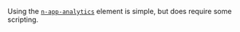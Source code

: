 
Using the [`n-app-analytics`](/components/n-app-analytics) element is simple, but does require some scripting.